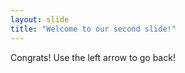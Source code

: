 ```yaml
---
layout: slide
title: "Welcome to our second slide!"
---
```

Congrats!
Use the left arrow to go back!
